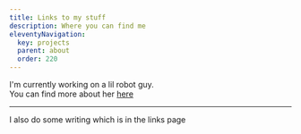 ```yaml
---
title: Links to my stuff
description: Where you can find me
eleventyNavigation:
  key: projects
  parent: about
  order: 220
---
```


I'm currently working on a lil robot guy.\
You can find more about her [here](https://www.pishop.us/product-category/robotics-cnc/robots-kits/)

--- 

I also do some writing which is in the links page
